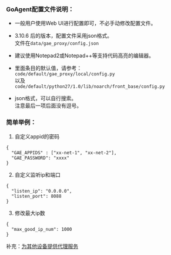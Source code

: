 ### GoAgent配置文件说明：
 
- 一般用户使用Web UI进行配置即可，不必手动修改配置文件。

- 3.10.6 后的版本，配置文件采用json格式。   
  文件在`data/gae_proxy/config.json`

- 建议使用Notepad2或Notepad++等支持代码高亮的编辑器。

- 里面条目的默认值，请参考：  
`code/default/gae_proxy/local/config.py`  
以及  
`code/default/python27/1.0/lib/noarch/front_base/config.py`


- json格式，可以自行搜索。  
  注意最后一项后面没有逗号。


### 简单举例：
1. 自定义appid的密码
```
{
  "GAE_APPIDS" : ["xx-net-1", "xx-net-2"],
  "GAE_PASSWORD": "xxxx"
}
```

2. 自定义监听ip和端口
```
{
  "listen_ip": "0.0.0.0",
  "listen_port": 8088
}
```

3. 修改最大ip数
```
{
  "max_good_ip_num": 1000
}
```




补充：[为其他设备提供代理服务](https://github.com/XX-net/XX-Net/wiki/%E4%B8%BA%E5%85%B6%E4%BB%96%E8%AE%BE%E5%A4%87%E6%8F%90%E4%BE%9B%E4%BB%A3%E7%90%86%E6%9C%8D%E5%8A%A1)